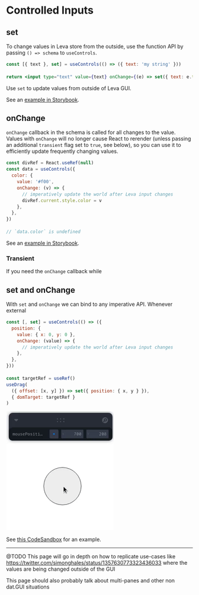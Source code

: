 # Controlled Inputs

## set

To change values in Leva store from the outside, use the function API by passing `() => schema` to `useControls`.

```jsx
const [{ text }, set] = useControls(() => ({ text: 'my string' }))

return <input type="text" value={text} onChange={(e) => set({ text: e.target.value })} />
```

Use `set` to update values from outside of Leva GUI.

See an [example in Storybook](https://leva.pmnd.rs/?path=/story/misc-controlled-inputs--external-updates-with-set).

## onChange

`onChange` callback in the schema is called for all changes to the value. Values with `onChange` will no longer cause React to rerender (unless passing an additional `transient` flag set to `true`, see below), so you can use it to efficiently update frequently changing values.

```jsx
const divRef = React.useRef(null)
const data = useControls({
  color: {
    value: '#f00',
    onChange: (v) => {
      // imperatively update the world after Leva input changes
      divRef.current.style.color = v
    },
  },
})

// `data.color` is undefined
```

See an [example in Storybook](https://leva.pmnd.rs/?path=/story/misc-input-options--on-change).

### Transient
If you need the `onChange` callback while 

## set and onChange

With `set` and `onChange` we can bind to any imperative API. Whenever external

```jsx
const [, set] = useControls(() => ({
  position: {
    value: { x: 0, y: 0 },
    onChange: (value) => {
      // imperatively update the world after Leva input changes
    },
  },
}))

const targetRef = useRef()
useDrag(
  ({ offset: [x, y] }) => set({ position: { x, y } }),
  { domTarget: targetRef }
)
```

[codesandbox-drag]: (https://codesandbox.io/s/leva-controlled-input-71dkb?file=/src/App.tsx)

[![dragging circle while Leva GUI updates](./circle-drag.gif)][codesandbox-drag]

See [this CodeSandbox][codesandbox-drag] for an example.

---

@TODO
This page will go in depth on how to replicate use-cases like https://twitter.com/simonghales/status/1357630773323436033
where the values are being changed outside of the GUI

This page should also probably talk about multi-panes and other non dat.GUI situations
